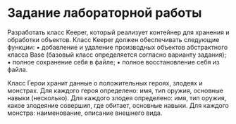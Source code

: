 # Задание лабораторной работы

  Разработать класс Keeper, который реализует контейнер для хранения и обработки
объектов. Класс Keeper должен обеспечивать следующие функции:
▪ добавление и удаление производных объектов абстрактного класса Base (базовый класс определяется согласно варианту задания);
▪ полное сохранение себя в файле;
▪ полное восстановление себя из файла.

  Класс Герои хранит данные о положительных героях, злодеях и монстрах. Для
каждого героя определено: имя, тип оружия, основные навыки (несколько).
Для каждого злодея определено: имя, тип оружия, какое злодеяние совершил,
где обитает, основные навыки. Для каждого монстра: наименование, описание
внешнего вида.

